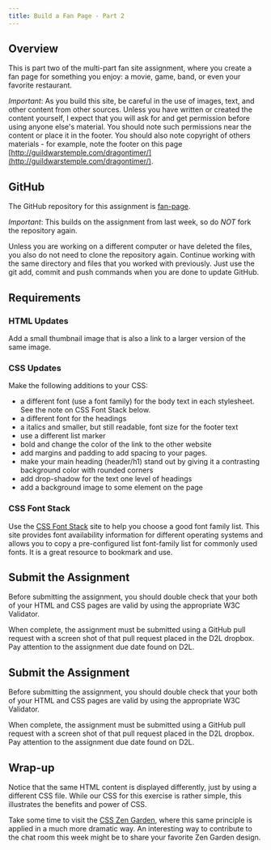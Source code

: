 ```yaml
---
title: Build a Fan Page - Part 2
---
```


## Overview
This is part two of the multi-part fan site assignment, where you create a fan page for something you enjoy: a movie, game, band, or even your favorite restaurant.  

*Important*: As you build this site, be careful in the use of images, text, and other content from other sources. Unless you have written or created the content yourself, I expect that you will ask for and get permission before using anyone else's material. You should note such permissions near the content or place it in the footer. You should also note copyright of others materials - for example, note the footer on this page [http://guildwarstemple.com/dragontimer/](http://guildwarstemple.com/dragontimer/).

## GitHub
The GitHub repository for this assignment is [fan-page](https://github.com/htc-ccis1301/fan-page).

*Important*: This builds on the assignment from last week, so do *NOT* fork the repository again.

Unless you are working on a different computer or have deleted the files, you also do not need to clone the repository again. Continue working with the same directory and files that you worked with previously. Just use the git add, commit and push commands when you are done to update GitHub.

## Requirements

### HTML Updates
Add a small thumbnail image that is also a link to a larger version of the same image.

### CSS Updates
Make the following additions to your CSS:

- a different font (use a font family) for the body text in each stylesheet. See the note on CSS Font Stack below.
- a different font for the headings
- a italics and smaller, but still readable, font size for the footer text
- use a different list marker
- bold and change the color of the link to the other website
- add margins and padding to add spacing to your pages.  
- make your main heading (header/h1) stand out by giving it a contrasting background color with rounded corners
- add drop-shadow for the text one level of headings
- add a background image to some element on the page


### CSS Font Stack
Use the [CSS Font Stack](http://www.cssfontstack.com/) site to help you choose a good font family list. This site provides font availability information for different operating systems and allows you to copy a pre-configured list font-family list for commonly used fonts. It is a great resource to bookmark and use.


## Submit the Assignment
Before submitting the assignment, you should double check that your both of your HTML and CSS pages are valid by using the appropriate W3C Validator.  

When complete, the assignment must be submitted using a GitHub pull request with a screen shot of that pull request placed in the D2L dropbox.  Pay attention to the assignment due date found on D2L.


## Submit the Assignment
Before submitting the assignment, you should double check that your both of your HTML and CSS pages are valid by using the appropriate W3C Validator.  

When complete, the assignment must be submitted using a GitHub pull request with a screen shot of that pull request placed in the D2L dropbox.  Pay attention to the assignment due date found on D2L.


## Wrap-up
Notice that the same HTML content is displayed differently, just by using a different CSS file. While our CSS for this exercise is rather simple, this illustrates the benefits and power of CSS.

Take some time to visit the [CSS Zen Garden](http://www.csszengarden.com/), where this same principle is applied in a much more dramatic way. An interesting way to contribute to the chat room this week might be to share your favorite Zen Garden design.
